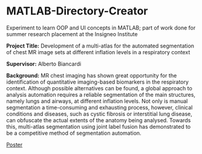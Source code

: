 # MATLAB-Directory-Creator
Experiment to learn OOP and UI concepts in MATLAB; part of work done for summer research placement at the Insigneo Institute

**Project Title:** Development of a multi-atlas for the automated segmentation of chest MR image sets at different inflation levels in a respiratory context

**Supervisor:** Alberto Biancardi

**Background:**
MR chest imaging has shown great opportunity for the identification of quantitative imaging-based biomarkers in the respiratory context. Although possible alternatives can be found, a global approach to analysis automation requires a reliable segmentation of the main structures, namely lungs and airways, at different inflation levels. Not only is manual segmentation a time-consuming and exhausting process, however, clinical conditions and diseases, such as cystic fibrosis or interstitial lung disease, can obfuscate the actual extents of the anatomy being analysed. Towards this, multi-atlas segmentation using joint label fusion has demonstrated to be a competitive method of segmentation automation.

[Poster](Poster_Draft.pdf)
